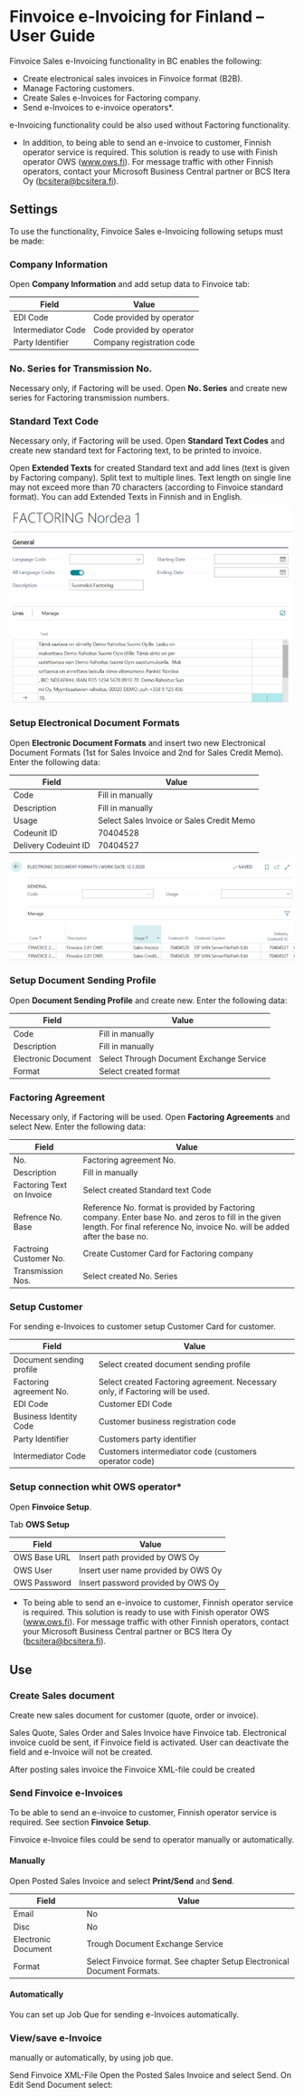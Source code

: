 # Finvoice e-Invoicing for Finland – User Guide


Finvoice Sales e-Invoicing functionality in BC enables the following:
* Create electronical sales invoices in Finvoice format (B2B).
* Manage Factoring customers.
* Create Sales e-Invoices for Factoring company.
* Send e-Invoices to e-invoice operators*.

e-Invoicing functionality could be also used without Factoring functionality.

* In addition, to being able to send an e-invoice to customer, Finnish operator service is required. This solution is ready to use with Finish operator OWS (www.ows.fi). For message traffic with other Finnish operators, contact your Microsoft Business Central partner or BCS Itera Oy (bcsitera@bcsitera.fi).

## Settings

To use the functionality, Finvoice Sales e-Invoicing following setups must be made:

### Company Information 
Open **Company Information** and add setup data to Finvoice tab:

|**Field**|**Value**|
|-|-|
|EDI Code|Code provided by operator|
|Intermediator Code|Code provided by operator|
|Party Identifier|Company registration code|

### No. Series for Transmission No.
Necessary only, if Factoring will be used.
Open **No. Series** and create new series for Factoring transmission numbers. 

### Standard Text Code
Necessary only, if Factoring will be used.
Open **Standard Text Codes** and create new standard text for Factoring text, to be printed to invoice.

Open **Extended Texts** for created Standard text and add lines (text is given by Factoring company).
Split text to multiple lines. Text length on single line may not exceed more than 70 characters (according to Finvoice standard format). You can add Extended Texts in Finnish and in English.

![StandardText](StandardText.png)


### Setup Electronical Document Formats
Open **Electronic Document Formats** and insert two new Electronical Document Formats (1st for Sales Invoice and 2nd for Sales Credit Memo).
Enter the following data:

|**Field**|**Value**|
|-|-|
|Code|Fill in manually|
|Description|Fill in manually|
|Usage|Select Sales Invoice or Sales Credit Memo|
|Codeunit ID|70404528|
|Delivery Codeuint ID|70404527|

![ElecDocFormats](ElecDocFormats.png)


### Setup Document Sending Profile
Open **Document Sending Profile** and create new. Enter the following data:

|**Field**|**Value**|
|-|-|
|Code|Fill in manually|
|Description|Fill in manually|
|Electronic Document|Select Through Document Exchange Service|
|Format|Select created format|

### Factoring Agreement
Necessary only, if Factoring will be used.
Open **Factoring Agreements** and select New.
Enter the following data:

|**Field**|**Value**|
|-|-|
|No.|Factoring agreement No.|
|Description|Fill in manually|
|Factoring Text on Invoice|Select created Standard text Code|
|Refrence No. Base|Reference No. format is provided by Factoring company. Enter base No. and zeros to fill in the given length. For final reference No, invoice No. will be added after the base no.|
|Factroing Customer No.|Create Customer Card for Factoring company|
|Transmission Nos.|Select created No. Series|

### Setup Customer
For sending e-Invoices to customer setup Customer Card for customer.

|**Field**|**Value**|
|-|-|
|Document sending profile|Select created document sending profile|
|Factoring agreement No.|Select created Factoring agreement. Necessary only, if Factoring will be used.|
|EDI Code|Customer EDI Code|
|Business Identity Code|Customer business registration code|
|Party Identifier|Customers party identifier|
|Intermediator Code|Customers intermediator code (customers operator code)|

### Setup connection whit OWS operator*

Open **Finvoice Setup**.

Tab **OWS Setup**

|**Field**|**Value**|
|-|-|
|OWS Base URL|Insert path provided by OWS Oy|
|OWS User|Insert user name provided by OWS Oy|
|OWS Password|Insert password provided by OWS Oy|

* To being able to send an e-invoice to customer, Finnish operator service is required. This solution is ready to use with Finish operator OWS (www.ows.fi). For message traffic with other Finnish operators, contact your Microsoft Business Central partner or BCS Itera Oy (bcsitera@bcsitera.fi).


## Use


### Create Sales document
Create new sales document for customer (quote, order or invoice).

Sales Quote, Sales Order and Sales Invoice have Finvoice tab. Electronical invoice cuold be sent, if Finvoice field is activated.
User can deactivate the field and e-Invoice will not be created.

After posting sales invoice the Finvoice XML-file could be created

### Send Finvoice e-Invoices
To be able to send an e-invoice to customer, Finnish operator service is required. See section **Finvoice Setup**.

Finvoice e-Invoice files could be send to operator manually or automatically.

#### Manually
Open Posted Sales Invoice and select **Print/Send** and **Send**.

|**Field**|**Value**|
|-|-|
|Email|No|
|Disc|No|
|Electronic Document|Trough Document Exchange Service|
|Format|Select Finvoice format. See chapter Setup Electronical Document Formats.|

#### Automatically
You can set up Job Que for sending e-Invoices automatically.


### View/save e-Invoice
manually or automatically, by using job que.

Send Finvoice XML-File
Open the Posted Sales Invoice and select Send.
On Edit Send Document select:



